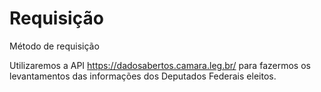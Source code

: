 # Requisição
Método de requisição 


Utilizaremos a API https://dadosabertos.camara.leg.br/ para fazermos os levantamentos das informações dos Deputados Federais eleitos.
